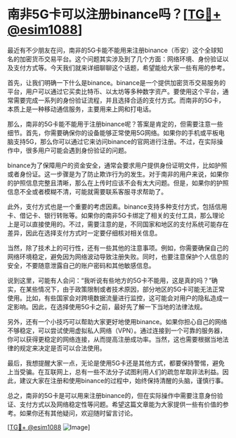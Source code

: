 # 南非5G卡可以注册binance吗？[[TG💪+ @esim1088](https://t.me/s/esim1088)]

最近有不少朋友在问，南非的5G卡能不能用来注册binance（币安）这个全球知名的加密货币交易平台。这个问题其实涉及到了几个方面：网络环境、身份验证以及支付方式等。今天我们就来详细聊聊这个话题，希望能给大家一些有用的参考。

首先，让我们明确一下什么是binance。binance是一个提供加密货币交易服务的平台，用户可以通过它买卖比特币、以太坊等多种数字资产。要使用这个平台，通常需要完成一系列的身份验证流程，并且选择合适的支付方式。而南非的5G卡，本质上是一种移动通信服务，主要用来上网和打电话。

那么，南非的5G卡能不能用于注册binance呢？答案是肯定的，但需要注意一些细节。首先，你需要确保你的设备能够正常使用5G网络。如果你的手机或平板电脑支持5G，那么你可以通过它来访问binance的官网进行注册。不过，在实际操作中，很多用户可能会遇到身份验证的问题。

binance为了保障用户的资金安全，通常会要求用户提供身份证明文件，比如护照或者身份证。这一步骤是为了防止欺诈行为的发生。对于南非的用户来说，如果你的护照信息完整且清晰，那么在上传时应该不会有太大问题。但是，如果你的护照信息不全或者模糊不清，可能就需要联系客服寻求帮助了。

此外，支付方式也是一个重要的考虑因素。binance支持多种支付方式，包括信用卡、借记卡、银行转账等。如果你的南非5G卡绑定了相关的支付工具，那么理论上是可以直接使用的。不过，需要注意的是，不同国家和地区的支付系统可能存在差异，因此在选择支付方式时一定要仔细核对相关信息。

当然，除了技术上的可行性，还有一些其他的注意事项。例如，你需要确保自己的网络环境稳定，避免因为网络波动导致注册失败。同时，也要注意保护个人信息的安全，不要随意泄露自己的账户密码和其他敏感信息。

说到这里，可能有人会问：“我听说有些地方的5G卡不能用，这是真的吗？”确实，在某些情况下，由于政策限制或者技术原因，部分地区的5G卡可能无法正常使用。比如，有些国家会对跨境数据流量进行监控，这可能会对用户的隐私造成一定影响。因此，在选择使用5G卡之前，最好先了解一下当地的法律法规。

另外，还有一个小技巧可以帮助大家更好地使用binance。如果你担心自己的网络不够稳定，可以尝试使用虚拟私人网络（VPN）。通过连接到一个可靠的服务器，你可以获得更稳定的网络连接，从而提高注册成功率。当然，这也需要根据当地法律的规定来决定是否可以合法使用。

最后，我想提醒大家一点，无论是使用5G卡还是其他方式，都要保持警惕，避免上当受骗。在互联网上，总有一些不法分子试图利用人们的疏忽牟取非法利益。因此，建议大家在注册和使用binance的过程中，始终保持清醒的头脑，谨慎行事。

总之，南非的5G卡是可以用来注册binance的，但在实际操作中需要注意身份验证、支付方式以及网络稳定性等问题。希望这篇文章能为大家提供一些有价值的参考。如果你还有其他疑问，欢迎随时留言讨论。

[[TG💪+ @esim1088](https://t.me/s/esim1088) ![Image](https://i.postimg.cc/4NQfJmqS/Snipaste-2025-05-13-00-14-12.png)]
